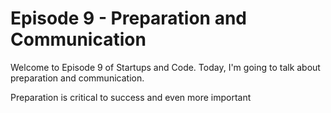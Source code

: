 # Episode 9 - Preparation and Communication

Welcome to Episode 9 of Startups and Code. Today, I'm going to talk about preparation and communication.

Preparation is critical to success and even more important